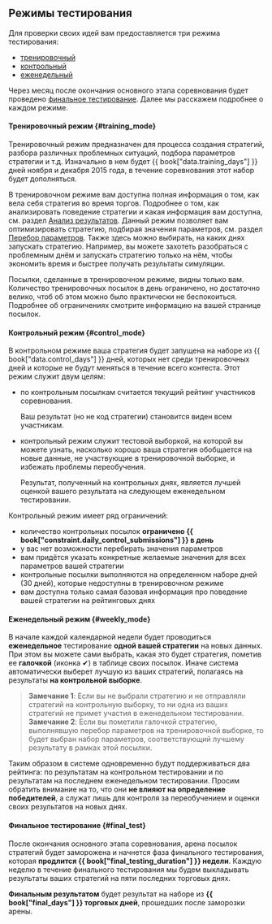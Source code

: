 ## Режимы тестирования

Для проверки своих идей вам предоставляется три режима тестирования:

- [тренировочный](#training_mode)
- [контрольный](#control_mode)
- [еженедельный](#weekly_mode)

Через месяц после окончания основного этапа соревнования будет проведено [финальное тестирование](#final_test).
Далее мы расскажем подробнее о каждом режиме.

#### Тренировочный режим {#training_mode}

Тренировочный режим предназначен для процесса создания стратегий, разбора различных проблемных ситуаций, подбора параметров стратегии и т.д.
Изначально в нем будет {{ book["data.training_days"] }} дней ноября и декабря 2015 года, в течение соревнования этот набор будет дополняться.

<!-- TODO(asalikhov): fix days, when known -->

В тренировочном режиме вам доступна полная информация о том, как вела себя стратегия во время торгов.
Подробнее о том, как анализировать поведение стратегии и какая информация вам доступна, см. раздел [Анализ результатов](analysis/README.md).
Данный режим позволяет вам оптимизировать стратегию, подбирая значения параметров, см. раздел [Перебор параметров](params.md).
Также здесь можно выбирать, на каких днях запускать стратегию.
Например, вы можете захотеть разобраться с проблемным днём и запускать стратегию только на нём, чтобы экономить время и быстрее получать результаты симуляции.

Посылки, сделанные в тренировочном режиме, видны только вам.
Количество тренировочных посылок в день ограничено, но достаточно велико, чтоб об этом можно было практически не беспокоиться.
Подробнее об ограничениях смотрите информацию на вашей странице посылок.

#### Контрольный режим {#control_mode}

В контрольном режиме ваша стратегия будет запущена на наборе из {{ book["data.control_days"] }} дней, которых нет среди тренировочных дней и которые не будут меняться в течение всего контеста.
Этот режим служит двум целям:

- по контрольным посылкам считается текущий рейтинг участников соревнования.

  Ваш результат (но не код стратегии) становится виден всем участникам.
- контрольный режим служит тестовой выборкой, на которой вы можете узнать, насколько хорошо ваша стратегия обобщается на новые данные, не участвующие в тренировочной выборке, и избежать проблемы переобучения.

  Результат, полученный на контрольных днях, является лучшей оценкой вашего результата на следующем еженедельном тестировании.

Контрольный режим имеет ряд ограничений:

- количество контрольных посылок **ограничено {{ book["constraint.daily_control_submissions"] }} в день**
- у вас нет возможности перебирать значения параметров
- вам придётся указать конкретные желаемые значения для всех параметров вашей стратегии
- контрольные посылки выполняются на определенном наборе дней (30 дней), которые недоступны в тренировочном режиме
- вам доступна только самая базовая информация про поведение вашей стратегии на рейтинговых днях

#### Еженедельный режим {#weekly_mode}

В начале каждой календарной недели будет проводиться **еженедельное** тестирование **одной вашей стратегии** на новых данных.
При этом вы можете сами выбрать, какая это будет стратегия, пометив ее **галочкой** (иконка ✔) в таблице своих посылок.
Иначе система автоматически выберет лучшую из ваших стратегий, полагаясь на результаты **на контрольной выборке**.

> **Замечание 1**: Если вы не выбрали стратегию и не отправляли стратегий на контрольную выборку, то ни одна из ваших стратегий не примет участия в еженедельном тестировании.
> **Замечание 2**: Если вы пометили галочкой стратегию, выполнявшую перебор параметров на тренировочной выборке, то будет выбран набор параметров, соответствующий лучшему результату в рамках этой посылки.

Таким образом в системе одновременно будут поддерживаться два рейтинга: по результатам на контрольном тестировании и по результатам на последнем еженедельном тестировании.
Просим обратить внимание на то, что они **не влияют на определение победителей**, а служат лишь для контроля за переобучением и оценки своих результатов на новых днях.

#### Финальное тестирование {#final_test}

После окончания основного этапа соревнования, арена посылок стратегий будет заморожена и начнется фаза финального тестирования, которая **продлится {{ book["final_testing_duration"] }} недели**.
Каждую неделю в течение финального тестирования мы будем выкладывать результаты ваших стратегий на пяти последних торговых днях.

**Финальным результатом** будет результат на наборе из **{{ book["final_days"] }} торговых дней**, прошедших после заморозки арены.
